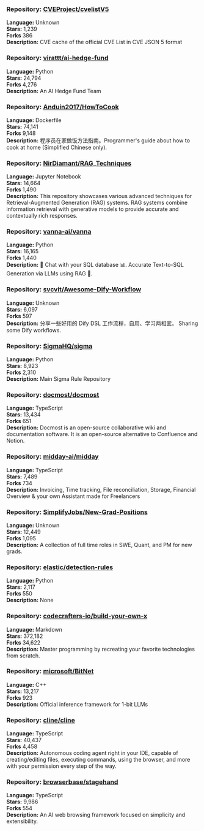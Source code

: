 ### **Repository:** [CVEProject/cvelistV5](https://github.com/CVEProject/cvelistV5)  

**Language:** Unknown  
**Stars:** 1,239  
**Forks** 386  
**Description:** CVE cache of the official CVE List in CVE JSON 5 format  

### **Repository:** [virattt/ai-hedge-fund](https://github.com/virattt/ai-hedge-fund)  

**Language:** Python  
**Stars:** 24,794  
**Forks** 4,276  
**Description:** An AI Hedge Fund Team  

### **Repository:** [Anduin2017/HowToCook](https://github.com/Anduin2017/HowToCook)  

**Language:** Dockerfile  
**Stars:** 74,141  
**Forks** 9,148  
**Description:** 程序员在家做饭方法指南。Programmer's guide about how to cook at home (Simplified Chinese only).  

### **Repository:** [NirDiamant/RAG_Techniques](https://github.com/NirDiamant/RAG_Techniques)  

**Language:** Jupyter Notebook  
**Stars:** 14,664  
**Forks** 1,490  
**Description:** This repository showcases various advanced techniques for Retrieval-Augmented Generation (RAG) systems. RAG systems combine information retrieval with generative models to provide accurate and contextually rich responses.  

### **Repository:** [vanna-ai/vanna](https://github.com/vanna-ai/vanna)  

**Language:** Python  
**Stars:** 16,165  
**Forks** 1,440  
**Description:** 🤖 Chat with your SQL database 📊. Accurate Text-to-SQL Generation via LLMs using RAG 🔄.  

### **Repository:** [svcvit/Awesome-Dify-Workflow](https://github.com/svcvit/Awesome-Dify-Workflow)  

**Language:** Unknown  
**Stars:** 6,097  
**Forks** 597  
**Description:** 分享一些好用的 Dify DSL 工作流程，自用、学习两相宜。 Sharing some Dify workflows.  

### **Repository:** [SigmaHQ/sigma](https://github.com/SigmaHQ/sigma)  

**Language:** Python  
**Stars:** 8,923  
**Forks** 2,310  
**Description:** Main Sigma Rule Repository  

### **Repository:** [docmost/docmost](https://github.com/docmost/docmost)  

**Language:** TypeScript  
**Stars:** 13,434  
**Forks** 651  
**Description:** Docmost is an open-source collaborative wiki and documentation software. It is an open-source alternative to Confluence and Notion.  

### **Repository:** [midday-ai/midday](https://github.com/midday-ai/midday)  

**Language:** TypeScript  
**Stars:** 7,489  
**Forks** 734  
**Description:** Invoicing, Time tracking, File reconciliation, Storage, Financial Overview & your own Assistant made for Freelancers  

### **Repository:** [SimplifyJobs/New-Grad-Positions](https://github.com/SimplifyJobs/New-Grad-Positions)  

**Language:** Unknown  
**Stars:** 12,449  
**Forks** 1,095  
**Description:** A collection of full time roles in SWE, Quant, and PM for new grads.  

### **Repository:** [elastic/detection-rules](https://github.com/elastic/detection-rules)  

**Language:** Python  
**Stars:** 2,117  
**Forks** 550  
**Description:** None  

### **Repository:** [codecrafters-io/build-your-own-x](https://github.com/codecrafters-io/build-your-own-x)  

**Language:** Markdown  
**Stars:** 372,182  
**Forks** 34,622  
**Description:** Master programming by recreating your favorite technologies from scratch.  

### **Repository:** [microsoft/BitNet](https://github.com/microsoft/BitNet)  

**Language:** C++  
**Stars:** 13,217  
**Forks** 923  
**Description:** Official inference framework for 1-bit LLMs  

### **Repository:** [cline/cline](https://github.com/cline/cline)  

**Language:** TypeScript  
**Stars:** 40,437  
**Forks** 4,458  
**Description:** Autonomous coding agent right in your IDE, capable of creating/editing files, executing commands, using the browser, and more with your permission every step of the way.  

### **Repository:** [browserbase/stagehand](https://github.com/browserbase/stagehand)  

**Language:** TypeScript  
**Stars:** 9,986  
**Forks** 554  
**Description:** An AI web browsing framework focused on simplicity and extensibility.  

